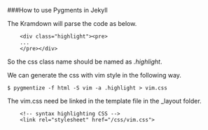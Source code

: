 ###How to use Pygments in Jekyll

The Kramdown will parse the code as below.

```
    <div class="highlight"><pre>
    ...
    </pre></div>
```

So the css class name should be named as *.highlight*.

We can generate the css with vim style in the following way. 

```
$ pygmentize -f html -S vim -a .highlight > vim.css
```

The vim.css need be linked in the template file in the _layout folder.

```
    <!-- syntax highlighting CSS -->
    <link rel="stylesheet" href="/css/vim.css">
```